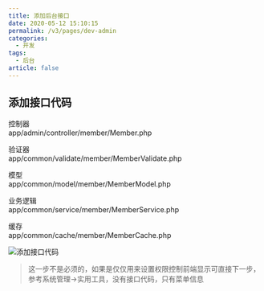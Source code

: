 ```yaml
---
title: 添加后台接口
date: 2020-05-12 15:10:15
permalink: /v3/pages/dev-admin
categories: 
  - 开发
tags: 
  - 后台
article: false
---
```


## 添加接口代码

控制器  
app/admin/controller/member/Member.php

验证器  
app/common/validate/member/MemberValidate.php

模型  
app/common/model/member/MemberModel.php

业务逻辑  
app/common/service/member/MemberService.php

缓存  
app/common/cache/member/MemberCache.php

<img :src="$withBase('/img/dev/adminapi.jpg')" alt="添加接口代码">

> 这一步不是必须的，如果是仅仅用来设置权限控制前端显示可直接下一步，参考系统管理->实用工具，没有接口代码，只有菜单信息
